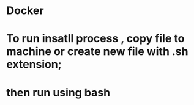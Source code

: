 # Docker
# To run insatll process , copy file to machine or create new file with .sh extension;
# then run using bash
